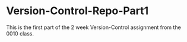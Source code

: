 # Version-Control-Repo-Part1
This is the first part of the 2 week Version-Control assignment from the 0010 class. 
